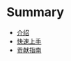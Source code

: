 # Summary

- [介绍](./Introduction.md)
- [快速上手](./Usage/Usage.md)
- [贡献指南](./Contribution/Contribution.md)